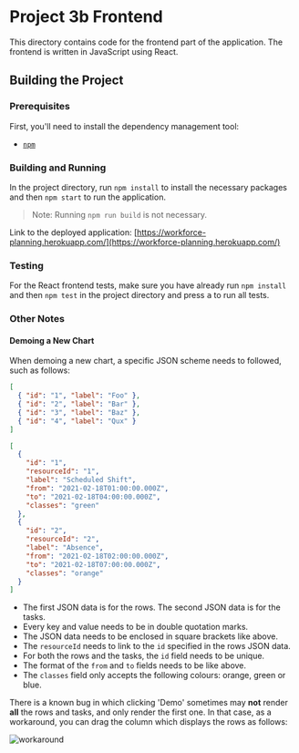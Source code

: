 # Project 3b Frontend

This directory contains code for the frontend part of the application. The frontend is written in
JavaScript using React.

## Building the Project

### Prerequisites

First, you'll need to install the dependency management tool:

- [`npm`](https://docs.npmjs.com/)

### Building and Running

In the project directory, run `npm install` to install the necessary packages and then `npm start`
to run the application.

> Note: Running `npm run build` is not necessary.

Link to the deployed application: [https://workforce-planning.herokuapp.com/](https://workforce-planning.herokuapp.com/)

### Testing

For the React frontend tests, make sure you have already run `npm install` and then `npm test` in
the project directory and press <kbd>a</kbd> to run all tests.

### Other Notes

#### Demoing a New Chart

When demoing a new chart, a specific JSON scheme needs to followed, such as follows:

```json
[
  { "id": "1", "label": "Foo" },
  { "id": "2", "label": "Bar" },
  { "id": "3", "label": "Baz" },
  { "id": "4", "label": "Qux" }
]
```

```json
[
  {
    "id": "1",
    "resourceId": "1",
    "label": "Scheduled Shift",
    "from": "2021-02-18T01:00:00.000Z",
    "to": "2021-02-18T04:00:00.000Z",
    "classes": "green"
  },
  {
    "id": "2",
    "resourceId": "2",
    "label": "Absence",
    "from": "2021-02-18T02:00:00.000Z",
    "to": "2021-02-18T07:00:00.000Z",
    "classes": "orange"
  }
]
```

- The first JSON data is for the rows. The second JSON data is for the tasks.
- Every key and value needs to be in double quotation marks.
- The JSON data needs to be enclosed in square brackets like above.
- The `resourceId` needs to link to the `id` specified in the rows JSON data.
- For both the rows and the tasks, the `id` field needs to be unique.
- The format of the `from` and `to` fields needs to be like above.
- The `classes` field only accepts the following colours: orange, green or blue.

There is a known bug in which clicking 'Demo' sometimes may **not** render **all** the rows and
tasks, and only render the first one. In that case, as a workaround, you can drag the column which
displays the rows as follows:

![workaround]

[workaround]: https://i.stack.imgur.com/uOE8R.png
